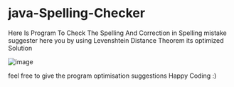 # java-Spelling-Checker
Here Is Program To Check The Spelling And Correction in Spelling mistake suggester here you by using Levenshtein Distance Theorem its optimized Solution 

![image](https://user-images.githubusercontent.com/81794601/227790256-870a4f22-fd99-4f7c-9283-9a43c6c2e5a2.png)



feel free to give the program optimisation suggestions
Happy Coding :)
